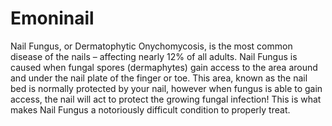 # Emoninail
Nail Fungus, or Dermatophytic Onychomycosis, is the most common disease of the nails – affecting nearly 12% of all adults. Nail Fungus is caused when fungal spores (dermaphytes) gain access to the area around and under the nail plate of the finger or toe. This area, known as the nail bed is normally protected by your nail, however when fungus is able to gain access, the nail will act to protect the growing fungal infection! This is what makes Nail Fungus a notoriously difficult condition to properly treat.
